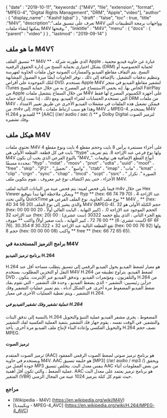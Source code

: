 {
  "date" : "2019-10-11",
  "keywords" :["M4V", "file", "extension", "format", "MPEG-4", "Digital Rights Management", "DRM", "Apple", "video"],
  "author" : {
    "display_name" : "Kashif Iqbal"
} ,
  "draft" : "false",
  "toc" : true,
  "title" :"M4V",
  "description":"تعرف على تنسيق ملف M4V وواجهات برمجة التطبيقات التي يمكنها إنشاء ملفات M4V وفتحها." ,
  "linktitle" : "M4V",
  "menu" : {
    "docs" : {
      "parent" : "video"
}
} ,
  "lastmod" : "2019-09-14"
}

## ما هو ملف M4V؟

تنسيق الملف ** M4V ** ، الذي طورته شركة Apple ، عبارة عن حاوية فيديو محمية بشكل اختياري بحماية النسخ من إدارة الحقوق الرقمية (DRM) لحماية الخصوصية أو النسخ. يتم التفاف مقاطع الفيديو والمسارات الصوتية حول ملفات الحاوية لفهرسة وتنظيم تدفقات التشغيل. بالإضافة إلى ذلك ، توفر الحاويات أيضًا ميزة الفصول المشابهة لتلك الموجودة على أقراص DVD. تستخدم Apple M4V لتشفير مقاطع الفيديو في متجر iTunes الخاص بها. إنه يحمي الاستنساخ غير المصرح به من خلال حماية النسخ FairPlay من Apple من خلال السماح بتشغيل ملفات M4V على أجهزة الكمبيوتر المصرح لها فقط التي تستخدم الحسابات لشراء الفيديو. ومع ذلك ، إذا تمت إزالة حماية DRM من ملفات M4V ، فيمكن تشغيل هذه الملفات في مشغلات الفيديو الأخرى عن طريق تغيير الامتداد من .m4v إلى .mp4 ، وهذا هو سبب ارتباط ملفات M4V بـ MPEG-4. يستخدم M4V H.264 للفيديو و ** [AAC] (/ar/ audio / aac /) ** و Dolby Digital لترميز الصوت وفك تشفيره.

## هيكل ملف M4V ##

تحتوي ملفات M4V على أجزاء مستمرة برأس 8 بايت وحجم مقطع 4 بايت ونوع مقطع 4 بايت في كل قطعة. القطعة الأولى هي "ftype" ولها نوع فرعي عند الإزاحة 8. يتم تعريف M4V بالنوع الفرعي الذي يجب أن يكون "M4V_". أنواع القطع الإضافية هي توقيعات محددة مسبقًا: "ftyp" ، "mdat" ، "moov" ، "pnot" ، "udta" ، "uuid" ، "moof" ، "free" ، "skip" ، "jP2" ، "واسع" ، "تحميل" ، "ctab" ، "imap" ، "مات" ، "kmat" ، "clip" ، "crgn" ، "sync" ، "chap" ، "tmcd" ، "scpt" ، "ssrc" ، " الصورة ". تكرار الأجزاء ، حتى يتم اكتشاف نوع غير معروف ، نقوم بتكوين ملف M4V.

فيما يلي فحص لعينة: يتم فحص عينة من البيانات الثنائية لملف m4v من خلال Hex Viewer ويمكن ملاحظة أنها تبدأ بتوقيع ** ftyp ** (hex: 66 74 79 70) عند الإزاحة 4 ، والتي تحدد QuickTime نوع ملف الحاوية. نوع الملف الفرعي هو ** M4V _ ** (hex: 4D 34 56 20) والذي يشير إلى نوع الملف M4V (MPEG-4). حجم الكتلة الأولى هو 32 (hex: 00 00 00 20 ، كبير النهاية ، البايت العالي أولاً) ، الحجم الموجود عند الإزاحة 0. عند الإزاحة 32 (hex: 20) يقع الجزء الثاني ، الذي يبلغ حجمه 30322 (ست عشري) : 00 00 76 72 ، كبير النهاية ، بايت صغير أولاً) واكتب ** مووف ** (ست عشري: 6D 6F 6F 76). تقع القطعة التالية عند الإزاحة 32 + 30،322 # 30،354 (hex: 00 00 76 92) ولها حجم 8 (hex: 00 00 00 08) واكتب ** free ** (hex: 66 72 65 65).
### برامج الترميز المستخدمة في M4V ###

#### برنامج ترميز الفيديو H.264 ####

H.264 هو معيار لضغط الفيديو يحول الفيديو الرقمي إلى تنسيق يتطلب مساحة أقل عند النقل أو التخزين المطلوب. يستخدم M4V H.264 لضغط الفيديو. يتراوح تطبيقه من DVD ، والتلفزيون ، ومؤتمرات الفيديو ، وتدفق الفيديو عبر الإنترنت. يتكون H.264 من جزأين رئيسيين: التشفير - الذي يضغط الفيديو ، وحدة فك التشفير - التي تقوم بفك ضغط الفيديو المضغوط مرة أخرى. في الشكل أدناه ، يتم تمييز عمليات التشفير وفك التشفير ، ويتم تغطية العمليات الأخرى في معيار H.264.

##### عملية تشفير وفك تشفير الفيديو في H.264 #####

بالنسبة إلى تدفق البتات H.264 المضغوط ، يجري مشفر الفيديو عملية التنبؤ والتحويل والتشفير. في الوقت نفسه ، يقوم جهاز فك التشفير بتنفيذ العملية العكسية لفك التشفير والتحويل العكسي وإعادة البناء لإنتاج ملف الفيديو مرة أخرى. يأخذ H.264 نصف حجم MPEG.

#### ترميز الصوت ####

ترميز الصوت المتقدم (AAC) هو برنامج ترميز صوتي لضغط الصوت الرقمي المفقود ويستخدم في حاوية M4V. AAC هو خليفة تنسيق [MP3] (/ar/ audio / mp3 /) ويحقق جودة أفضل من MP3 بنفس معدل البت. يتخلص تنسيق AAC من بعض المعلومات أثناء عملية الضغط ، والتي تكون أقل أهمية. AAC هو برنامج ترميز يعتمد على معدل البت المتغير (VBR) حيث تقوم كل كتلة بترميز 1024 عينة من المجال الزمني.

### مراجع ###

* [Wikipedia - M4V] (https://en.wikipedia.org/wiki/M4V)
* [ويكيبيديا - MPEG-4_AVC] (https://en.wikipedia.org/wiki/H.264/MPEG-4_AVC)


